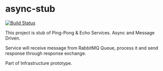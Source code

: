 # async-stub

[![Build Status](https://snap-ci.com/irybakov/async-stub/branch/master/build_image)](https://snap-ci.com/irybakov/async-stub/branch/master)

This project is stub of Ping-Pong & Echo  Services. Async and Message Driven.

Service will receive message from RabbitMQ Queue, process it and send response through response exchange.


Part of Infrastructure prototype.
